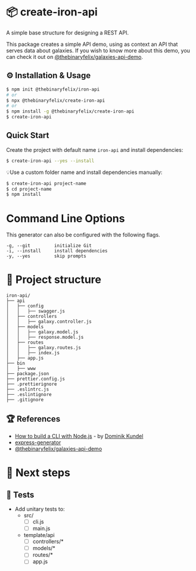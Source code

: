 # 📦 create-iron-api

A simple base structure for designing a REST API.

This package creates a simple API demo, using as context an API that serves data about galaxies. If you wish to know more about this demo, you can check it out on [@thebinaryfelix/galaxies-api-demo](https://github.com/thebinaryfelix/galaxies-api-demo).

## ⚙️ **Installation & Usage**

```bash
$ npm init @thebinaryfelix/iron-api
# or
$ npx @thebinaryfelix/create-iron-api
# or
$ npm install -g @thebinaryfelix/create-iron-api
$ create-iron-api
```

## **Quick Start**

Create the project with default name `iron-api` and install dependencies:

```bash
$ create-iron-api --yes --install
```

💡Use a custom folder name and install dependencies manually:

```bash
$ create-iron-api project-name
$ cd project-name
$ npm install
```

# Command Line Options

This generator can also be configured with the following flags.

```
-g, --git         initialize Git
-i, --install     install dependencies
-y, --yes         skip prompts
```

# 🧩 Project structure

```
iron-api/
├── api
│   ├── config
│   │   ├── swagger.js
│   ├── controllers
│   │   ├── galaxy.controller.js
│   ├── models
│   │   ├── galaxy.model.js
│   │   ├── response.model.js
│   ├── routes
│   │   ├── galaxy.routes.js
│   │   ├── index.js
│   ├── app.js
├── bin
│   ├── www
├── package.json
├── prettier.config.js
├── .prettierignore
├── .eslintrc.js
├── .eslintignore
├── .gitignore
```

## 🏆 References

- [How to build a CLI with Node.js](https://www.twilio.com/blog/how-to-build-a-cli-with-node-js) - by [Dominik Kundel](https://github.com/dkundel)
- [express-generator](https://www.npmjs.com/package/express-generator)
- [@thebinaryfelix/galaxies-api-demo](https://github.com/thebinaryfelix/galaxies-api-demo)

# 🚧 Next steps

## 🧪 Tests

- Add unitary tests to:
  - src/
    - [ ] cli.js
    - [ ] main.js
  - template/api
    - [ ] controllers/\*
    - [ ] models/\*
    - [ ] routes/\*
    - [ ] app.js

